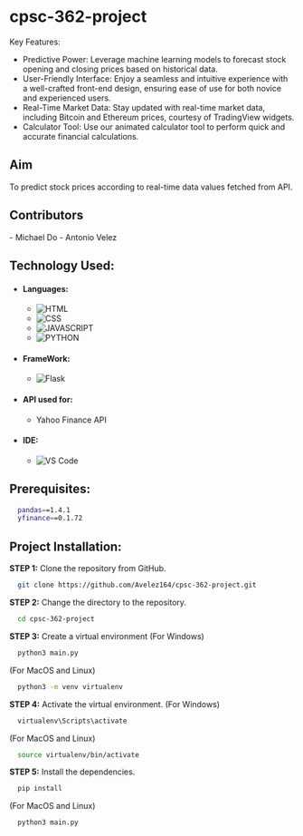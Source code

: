 # cpsc-362-project

Key Features:

- Predictive Power: Leverage machine learning models to forecast stock opening and closing prices based on historical data.
- User-Friendly Interface: Enjoy a seamless and intuitive experience with a well-crafted front-end design, ensuring ease of use for both novice and experienced users.
- Real-Time Market Data: Stay updated with real-time market data, including Bitcoin and Ethereum prices, courtesy of TradingView widgets.
- Calculator Tool: Use our animated calculator tool to perform quick and accurate financial calculations.

## Aim
<p> 
  To predict stock prices according to real-time data values fetched from API.
</p>

## Contributors 
<p>
  - Michael Do
  - Antonio Velez
</p>
  
## Technology Used:
- #### Languages:
  - ![HTML](https://img.shields.io/badge/HTML5-E34F26?style=for-the-badge&logo=html5&logoColor=white)
  - ![CSS](https://img.shields.io/badge/CSS3-1572B6?style=for-the-badge&logo=css3&logoColor=white)
  - ![JAVASCRIPT](https://img.shields.io/badge/JavaScript-323330?style=for-the-badge&logo=javascript&logoColor=F7DF1E)
  - ![PYTHON](https://img.shields.io/badge/Python-FFD43B?style=for-the-badge&logo=python&logoColor=darkgreen)
- #### FrameWork:
  - ![Flask]()

- #### API used for:
  - Yahoo Finance API 
- #### IDE:
  - ![VS Code](https://img.shields.io/badge/Visual_Studio_Code-0078D4?style=for-the-badge&logo=visual%20studio%20code&logoColor=white)

## Prerequisites:
```bash
  pandas==1.4.1
  yfinance==0.1.72
```

## Project Installation:
**STEP 1:** Clone the repository from GitHub.
```bash
  git clone https://github.com/Avelez164/cpsc-362-project.git
```

**STEP 2:** Change the directory to the repository.
```bash
  cd cpsc-362-project
```

**STEP 3:** Create a virtual environment
(For Windows)
```bash
  python3 main.py
```
(For MacOS and Linux)
```bash
  python3 -m venv virtualenv
```

**STEP 4:** Activate the virtual environment.
(For Windows)
```bash
  virtualenv\Scripts\activate
```
(For MacOS and Linux)
```bash
  source virtualenv/bin/activate
```

**STEP 5:** Install the dependencies.
```bash
  pip install 
```

(For MacOS and Linux)
```bash
  python3 main.py
```

